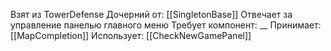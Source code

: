 Взят из TowerDefense
Дочерний от: [[SingletonBase]]
Отвечает за управление панелью главного меню
Требует компонент: __
Принимает: 
[[MapCompletion]]
Использует: 
[[CheckNewGamePanel]]
